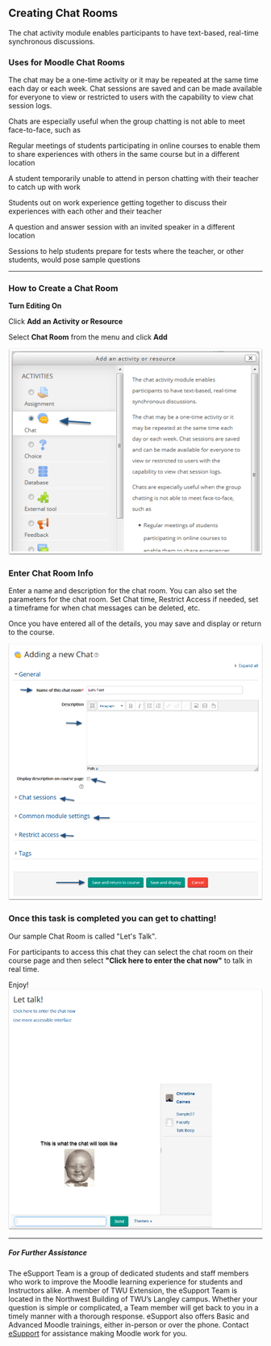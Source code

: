 ## Creating Chat Rooms

The chat activity module enables participants to have text-based, real-time synchronous discussions.

### Uses for Moodle Chat Rooms

The chat may be a one-time activity or it may be repeated at the same time each day or each week. Chat sessions are saved and can be made available for everyone to view or restricted to users with the capability to view chat session logs.

Chats are especially useful when the group chatting is not able to meet face-to-face, such as

Regular meetings of students participating in online courses to enable them to share experiences with others in the same course but in a different location

A student temporarily unable to attend in person chatting with their teacher to catch up with work

Students out on work experience getting together to discuss their experiences with each other and their teacher

A question and answer session with an invited speaker in a different location

Sessions to help students prepare for tests where the teacher, or other students, would pose sample questions

---

### How to Create a Chat Room

**Turn Editing On**

Click **Add an Activity or Resource**

Select **Chat Room** from the menu and click **Add**

![](/assets/how-to-create-a-chat-room.png)

### Enter Chat Room Info

Enter a name and description for the chat room. You can also set the parameters for the chat room. Set Chat time, Restrict Access if needed, set a timeframe for when chat messages can be deleted, etc.

Once you have entered all of the details, you may save and display or return to the course.

![](/assets/enter-chat-room-info.png)

### Once this task is completed you can get to chatting!

Our sample Chat Room is called "Let's Talk".

For participants to access this chat they can select the chat room on their course page and then select **"Click here to enter the chat now"** to talk in real time.

Enjoy!  
![](/assets/once-this-task-is-completed-you-can-get-to-chatting-.png)

---

##### For Further Assistance

The eSupport Team is a group of dedicated students and staff members who work to improve the Moodle learning experience for students and Instructors alike. A member of TWU Extension, the eSupport Team is located in the Northwest Building of TWU’s Langley campus. Whether your question is simple or complicated, a Team member will get back to you in a timely manner with a thorough response. eSupport also offers Basic and Advanced Moodle trainings, either in-person or over the phone. Contact [eSupport](https://trinitywestern.teamdynamix.com/TDClient/Requests/ServiceDet?ID=16141) for assistance making Moodle work for you.


